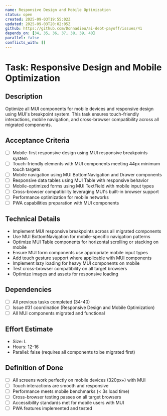 ```yaml
---
name: Responsive Design and Mobile Optimization
status: open
created: 2025-09-03T19:55:02Z
updated: 2025-09-03T20:02:05Z
github: https://github.com/Donnadieu/ai-debt-payoff/issues/41
depends_on: [34, 35, 36, 37, 38, 39, 40]
parallel: false
conflicts_with: []
---
```


# Task: Responsive Design and Mobile Optimization

## Description
Optimize all MUI components for mobile devices and responsive design using MUI's breakpoint system. This task ensures touch-friendly interactions, mobile navigation, and cross-browser compatibility across all migrated components.

## Acceptance Criteria
- [ ] Mobile-first responsive design using MUI responsive breakpoints system
- [ ] Touch-friendly elements with MUI components meeting 44px minimum touch targets
- [ ] Mobile navigation using MUI BottomNavigation and Drawer components
- [ ] Responsive data tables using MUI Table with responsive behavior
- [ ] Mobile-optimized forms using MUI TextField with mobile input types
- [ ] Cross-browser compatibility leveraging MUI's built-in browser support
- [ ] Performance optimization for mobile networks
- [ ] PWA capabilities preparation with MUI components

## Technical Details
- Implement MUI responsive breakpoints across all migrated components
- Use MUI BottomNavigation for mobile-specific navigation patterns
- Optimize MUI Table components for horizontal scrolling or stacking on mobile
- Ensure MUI form components use appropriate mobile input types
- Add touch gesture support where applicable with MUI components
- Implement lazy loading for heavy MUI components on mobile
- Test cross-browser compatibility on all target browsers
- Optimize images and assets for responsive loading

## Dependencies
- [ ] All previous tasks completed (34-40)
- [ ] Issue #31 coordination (Responsive Design and Mobile Optimization)
- [ ] All MUI components migrated and functional

## Effort Estimate
- Size: L
- Hours: 12-16
- Parallel: false (requires all components to be migrated first)

## Definition of Done
- [ ] All screens work perfectly on mobile devices (320px+) with MUI
- [ ] Touch interactions are smooth and responsive
- [ ] Performance meets mobile benchmarks (< 3s load time)
- [ ] Cross-browser testing passes on all target browsers
- [ ] Accessibility standards met for mobile users with MUI
- [ ] PWA features implemented and tested

